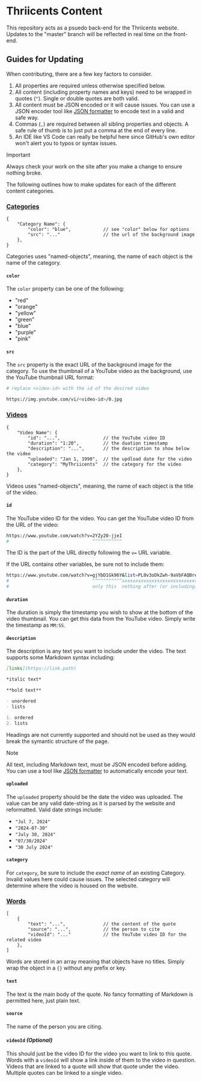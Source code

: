 # Thriicents Content

This repository acts as a psuedo back-end for the Thriicents website. Updates to the "master" branch will be reflected in real time on the front-end.

## Guides for Updating

When contributing, there are a few key factors to consider.

1. All properties are required unless otherwise specified below.
2. All content (including property names and keys) need to be wrapped in quotes (`"`). Single or double quotes are both valid.
3. All content must be JSON encoded or it will cause issues. You can use a JSON encoder tool like [JSON formatter](https://jsonformatter.org/json-stringify-online) to encode text in a valid and safe way.
4. Commas (`,`) are required between all sibling properties and objects. A safe rule of thumb is to just put a comma at the end of every line.
5. An IDE like VS Code can really be helpful here since GitHub's own editor won't alert you to typos or syntax issues.

> [!IMPORTANT]
> Always check your work on the site after you make a change to ensure nothing broke.

The following outlines how to make updates for each of the different content categories.

### [Categories](./categories.json)

``` jsonc
{
    "Category Name": {
        "color": "blue",            // see "color" below for options
        "src": "..."                // the url of the background image
    },
}
```

Categories uses "named-objects", meaning, the name of each object is the name of the category.

#### `color`

The `color` property can be one of the following:

- "red"
- "orange"
- "yellow"
- "green"
- "blue"
- "purple"
- "pink"

#### `src`

The `src` property is the exact URL of the background image for the category. To use the thumbnail of a YouTube video as the background, use the YouTube thumbnail URL format:

``` sh
# replace <video-id> with the id of the desired video

https://img.youtube.com/vi/<video-id>/0.jpg
```

### [Videos](./videos.json)

``` jsonc
{
    "Video Name": {
        "id": "...",                // the YouTube video ID
        "duration": "1:20",         // the duation timestamp
        "description": "...",       // the description to show below the video
        "uploaded": "Jan 1, 1990",  // the updload date for the video
        "category": "MyThriicents"  // the category for the video
    },
}
```

Videos uses "named-objects", meaning, the name of each object is the title of the video.

#### `id`

The YouTube video ID for the video. You can get the YouTube video ID from the URL of the video:

``` sh
https://www.youtube.com/watch?v=2YZy20-jjeI
#                               ^^^^^^^^^^^
```

The ID is the part of the URL directly following the `v=` URL variable.

If the URL contains other variables, be sure not to include them:

``` sh
https://www.youtube.com/watch?v=gjYbD1Gk96Y&list=PL0v3oDkZwh-9aVbFAQBreq6r2K3L514RN
#                               ^^^^^^^^^^^xxxxxxxxxxxxxxxxxxxxxxxxxxxxxxxxxxxxxxxx
#                               only this  nothing after (or including) the "&"
```

#### `duration`

The duration is simply the timestamp you wish to show at the bottom of the video thumbnail. You can get this data from the YouTube video. Simply write the timestamp as `MM:SS`.

#### `description`

The description is any text you want to include under the video. The text supports some Markdown syntax including:

``` md
[links](https://link.path)

*italic text*

**bold text**

- unordered
- lists

1. ordered
2. lists
```

Headings are not currently supported and should not be used as they would break the symantic structure of the page.

> [!NOTE]
> All text, including Markdown text, must be JSON encoded before adding. You can use a tool like [JSON formatter](https://jsonformatter.org/json-stringify-online) to automatically encode your text.

#### `uploaded`

The `uploaded` property should be the date the video was uploaded. The value can be any valid date-string as it is parsed by the website and reformatted. Valid date strings include:

- `"Jul 7, 2024"`
- `"2024-07-30"`
- `"July 30, 2024"`
- `"07/30/2024"`
- `"30 July 2024"`

#### `category`

For `category`, be sure to include the *exact name* of an existing Category. Invalid values here could cause issues. The selected category will determine where the video is housed on the website.

### [Words](./words.json)

``` jsonc
[
    {
        "text": "...",              // the content of the quote
        "source": "...",            // the person to cite
        "videoId": "..."            // the YouTube video ID for the related video
    },
]
```

Words are stored in an array meaning that objects have no titles. Simply wrap the object in a `{}` without any prefix or key.

#### `text`

The text is the main body of the quote. No fancy formatting of Markdown is permitted here, just plain text.

#### `source`

The name of the person you are citing.

#### `videoId` *(Optional)*

This should just be the video ID for the video you want to link to this quote. Words with a `videoId` will show a link inside of them to the video in question. Videos that are linked to a quote will show that quote under the video. Multiple quotes can be linked to a single video.

